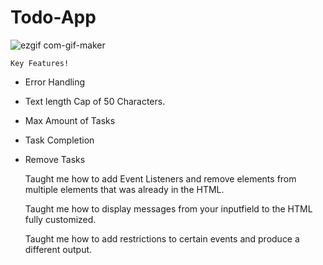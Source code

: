 # Todo-App

![ezgif com-gif-maker](https://user-images.githubusercontent.com/52581582/98062010-3067ee80-1e1b-11eb-9ae5-5d1627d73bbb.gif)

	Key Features!
- Error Handling
- Text length Cap of 50 Characters.
- Max Amount of Tasks
- Task Completion
- Remove Tasks

	

	Taught me how to add Event Listeners and remove elements from multiple elements that was already in the HTML.

	Taught me how to display messages from your inputfield to the HTML fully customized.

	Taught me how to add restrictions to certain events and produce a different output.
